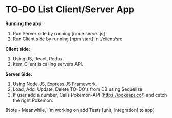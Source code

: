 # TO-DO List Client/Server App

**Running the app:**
1.  Run Server side by running [node server.js]
2.  Run Client side by running [npm start] in ./client/src

**Client side:**
1. Using JS, React, Redux.
2. Item_Client is calling servers API.

**Server Side:**
1. Using Node.JS, Express.JS Framework.
2. Load, Add, Update, Delete TO-DO's from DB using Sequelize.
3. If user add a number, Calls Pokemon-API (https://pokeapi.co/) and catch the right Pokemon.

(Note - Meanwhile, I'm working on add Tests [unit, integration] to app)
